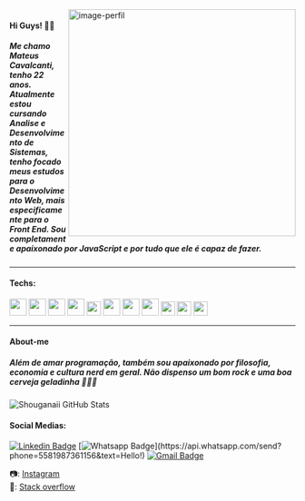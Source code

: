 <img src="https://raw.githubusercontent.com/MicaelliMedeiros/micaellimedeiros/master/image/computer-illustration.png" alt="image-perfil" min-width="400px" max-width="400px" width="400px" align="right">

#### Hi Guys! 🖖🏻
##### Me chamo Mateus Cavalcanti, tenho 22 anos. Atualmente estou cursando Analise e Desenvolvimento de Sistemas, tenho focado meus estudos para o Desenvolvimento Web, mais especificamente para o Front End. Sou completamente apaixonado por JavaScript e por tudo que ele é capaz de fazer.
<hr>

#### Techs: 
<p float=left">
  <img src="https://user-images.githubusercontent.com/60491966/91625431-aa907880-e97d-11ea-9f87-f5b9932ac172.png" width="30px">
  <img src="https://user-images.githubusercontent.com/60491966/91625486-2d193800-e97e-11ea-8b64-1a9f42ad90e9.png" width="30px">
  <img src="https://user-images.githubusercontent.com/71419758/94327809-c9395d80-ff83-11ea-9b0c-068f565225d6.png" width="30px">                                                     <img src="https://user-images.githubusercontent.com/60491966/91625487-2e4a6500-e97e-11ea-95b1-d8146efd6a96.png" width="30px">
  <img src="https://user-images.githubusercontent.com/71419758/93416309-ee3f1980-f87b-11ea-943f-451f6b606af4.png" width="25px"> 
  <img src="https://user-images.githubusercontent.com/60491966/91625491-30acbf00-e97e-11ea-8baf-89077c1fde1a.png" width="30px">
  <img src="https://user-images.githubusercontent.com/71419758/94760298-79d6a100-0378-11eb-911b-334966f2660a.png" width="30px">
  <img src="https://user-images.githubusercontent.com/60491966/91625483-28548400-e97e-11ea-8f3f-4fdf1a45373a.png" width="30px">                                                   
  <img src="https://user-images.githubusercontent.com/60491966/91625490-30142880-e97e-11ea-9995-d155fdf48aff.png" width="25px">
  <img src="https://user-images.githubusercontent.com/60491966/91625781-7d919500-e980-11ea-9e65-d4e8817c6f5d.png" width="25px">
  <img src="https://user-images.githubusercontent.com/60491966/91625587-ee37b200-e97e-11ea-85e5-cc8fa4a9be79.png" width="25px">                                                                                                                          
</p>                                                                                                                             
<hr>

#### About-me
##### Além de amar programação, também sou apaixonado por filosofia, economia e cultura nerd em geral. Não dispenso um bom rock e uma boa cerveja geladinha 🤘🏻🍺

![Shouganaii GitHub Stats](https://github-readme-stats.vercel.app/api?username=matteuscavl&show_icons=true)

#### Social Medias:

  [![Linkedin Badge](https://img.shields.io/badge/-LinkedIn-blue?style=flat-square&logo=Linkedin&logoColor=white&link=https://www.linkedin.com/in/mateus-cavalcanti-a95aa91b5/)](https://www.linkedin.com/in/mateus-cavalcanti-a95aa91b5/)
  [![Whatsapp Badge](https://img.shields.io/badge/-Whatsapp-4CA143?style=flat-square&labelColor=4CA143&logo=whatsapp&logoColor=white&link=https://api.whatsapp.com/send?phone=5581987361156&text=Hello!)](https://api.whatsapp.com/send?phone=5581987361156&text=Hello!)
  [![Gmail Badge](https://img.shields.io/badge/-mateuslcavl@gmail.com-c14438?style=flat-square&logo=Gmail&logoColor=white&link=mailto:mateuslcavl@gmail.com)](mailto:mateuscavl1@gmail.com)
</p>

📷: <a href="https://www.instagram.com/cavalcan7i_/">Instagram</a><br>
💬: <a href="https://pt.stackoverflow.com/users/173117/mateus-cavalcanti">Stack overflow</a>
